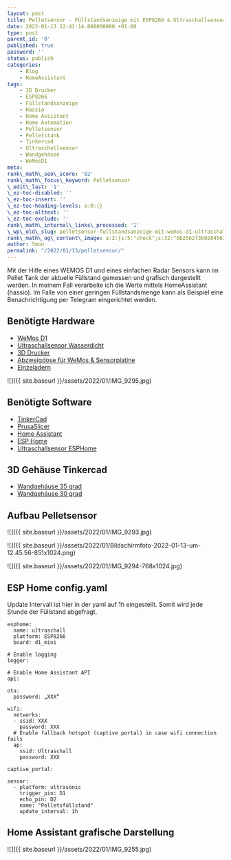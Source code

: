 ```yaml
--- 
layout: post 
title: Pelletsensor - Füllstandsanzeige mit ESP8266 & Ultraschallsensor 
date: 2022-01-13 12:41:14.000000000 +01:00 
type: post 
parent_id: '0' 
published: true 
password: '' 
status: publish 
categories: 
    - Blog 
    - HomeAssistant 
tags: 
    - 3D Drucker 
    - ESP8266 
    - Füllstandsanzeige 
    - Hassio 
    - Home Assistant 
    - Home Automation 
    - Pelletsensor 
    - Pelletstank 
    - Tinkercad 
    - Ultraschallsensor 
    - Wandgehäuse 
    - WeMosD1 
meta: 
rank\_math\_seo\_score: '82' 
rank\_math\_focus\_keyword: Pelletsensor 
\_edit\_last: '1' 
\_ez-toc-disabled: '' 
\_ez-toc-insert: '' 
\_ez-toc-heading-levels: a:0:{} 
\_ez-toc-alttext: '' 
\_ez-toc-exclude: '' 
rank\_math\_internal\_links\_processed: '1' 
\_wp\_old\_slug: pelletsensor-fullstandsanzeige-mit-wemos-d1-ultraschallsensor rank\_math\_primary\_category: '13' 
rank\_math\_og\_content\_image: a:2:{s:5:"check";s:32:"0b2562f3b028456332b03c05b7b0ebe3";s:6:"images";a:1:{i:0;i:805;}} 
author: Smon
permalink: "/2022/01/13/pelletsensor/" 
---
```


Mit der Hilfe eines WEMOS D1 und eines einfachen Radar Sensors kann im Pellet Tank der aktuelle Füllstand gemessen und grafisch dargestellt werden. In meinem Fall verarbeite ich die Werte mittels HomeAssistant (hassio). Im Falle von einer geringen Füllstandsmenge kann als Beispiel eine Benachrichtigung per Telegram eingerichtet werden.

**Benötigte Hardware**
----------------------

*   [WeMos D1](https://www.amazon.de/AZDelivery-ESP8266-ESP-8266EX-Entwicklung-inklusive/dp/B08BTXCZC1/ref=sr_1_2_sspa?__mk_de_DE=ÅMÅŽÕÑ&crid=U8KOMRZ4GI5M&keywords=wemos%2Bd1&qid=1642017050&sprefix=wemos%2Bd1%2Caps%2C62&sr=8-2-spons&smid=A1X7QLRQH87QA3&spLa=ZW5jcnlwdGVkUXVhbGlmaWVyPUEzVlVIOFVOVk43M1lRJmVuY3J5cHRlZElkPUEwMDIxNjgwMVg0SVZUNzc2MVNYNiZlbmNyeXB0ZWRBZElkPUEwNzAwMTYyVlRVQ0xJMEdPQk1CJndpZGdldE5hbWU9c3BfYXRmJmFjdGlvbj1jbGlja1JlZGlyZWN0JmRvTm90TG9nQ2xpY2s9dHJ1ZQ&th=1)
*   [Ultraschallsensor Wasserdicht](https://www.amazon.de/Ultraschallwellen-Entfernungs-Messbrett-Ranging-Wasserdichtem/dp/B076SWF5FV/ref=asc_df_B076SWF5FV/?tag=googshopde-21&linkCode=df0&hvadid=207958123109&hvpos=&hvnetw=g&hvrand=2429683880360571440&hvpone=&hvptwo=&hvqmt=&hvdev=c&hvdvcmdl=&hvlocint=&hvlocphy=9041871&hvtargid=pla-466570717578&psc=1&th=1&psc=1)
*   [3D Drucker](https://affengriff.net/category/3d-prints/)
*   [Abzweigdose für WeMos & Sensorplatine](https://www.bauhaus.info/schalterdosen-deckel/abzweigdose/p/12165125?ef_id=Cj0KCQiAuP-OBhDqARIsAD4XHpel7Nj7fkhUPnZj6r4L9gY6V7y49IDJaOieZ2ryWZfE8c3YVOD92CkaArGrEALw_wcB:G:s&s_kwcid=AL!5677!3!427263744379!!!g!445337366317!&cid=PSEGoo9709541002_99153654693&pla_campid=9709541002&pla_adgrid=99153654693&pla_prpaid=445337366317&pla_prid=12165125&pla_adt=pla&pla_prch=online&pla_stco=&gclid=Cj0KCQiAuP-OBhDqARIsAD4XHpel7Nj7fkhUPnZj6r4L9gY6V7y49IDJaOieZ2ryWZfE8c3YVOD92CkaArGrEALw_wcB)
*   [Einzeladern](https://www.amazon.de/dp/B01EV70C78/ref=redir_mobile_desktop?_encoding=UTF8&aaxitk=462d7dfcfffc725cf01b45f7665d90a4&hsa_cr_id=4181511570302&pd_rd_plhdr=t&pd_rd_r=ff46d288-430f-4a4c-8a4e-fef582ba1cb3&pd_rd_w=bNbO0&pd_rd_wg=zVtOt&ref_=sbx_be_s_sparkle_mcd_asin_0_img)

![]({{ site.baseurl }}/assets/2022/01/IMG_9295.jpg)

**Benötigte Software**
----------------------

*   [TinkerCad](https://www.tinkercad.com)
*   [PrusaSlicer](https://www.prusa3d.de)
*   [Home Assistant](https://www.home-assistant.io/getting-started/)
*   [ESP Home](https://esphome.io)
*   [Ultraschallsensor ESPHome](https://esphome.io/components/sensor/ultrasonic.html)

**3D Gehäuse Tinkercad**
------------------------

*   [Wandgehäuse 35 grad](https://www.tinkercad.com/things/hMeTBKCHtJG)
*   [Wandgehäuse 30 grad](https://www.tinkercad.com/things/kUD2l47NRp0)

**Aufbau** **Pelletsensor**
---------------------------

![]({{ site.baseurl }}/assets/2022/01/IMG_9293.jpg)

![]({{ site.baseurl }}/assets/2022/01/Bildschirmfoto-2022-01-13-um-12.45.56-851x1024.png)

![]({{ site.baseurl }}/assets/2022/01/IMG_9294-768x1024.jpg)

**ESP Home config.yaml**
------------------------

Update Intervall ist hier in der yaml auf 1h eingestellt. Somit wird jede Stunde der Füllstand abgefragt.

    esphome:
      name: ultraschall
      platform: ESP8266
      board: d1_mini
    
    # Enable logging
    logger:
    
    # Enable Home Assistant API
    api:
    
    ota:
      password: „XXX“
    
    wifi:
      networks:
      - ssid: XXX
        password: XXX
      # Enable fallback hotspot (captive portal) in case wifi connection fails
      ap:
        ssid: Ultraschall
        password: XXX
    
    captive_portal:
    
    sensor:
      - platform: ultrasonic
        trigger_pin: D1
        echo_pin: D2
        name: "Pelletsfüllstand"
        update_interval: 1h

**Home Assistant grafische Darstellung**
----------------------------------------

![]({{ site.baseurl }}/assets/2022/01/IMG_9255.jpg)